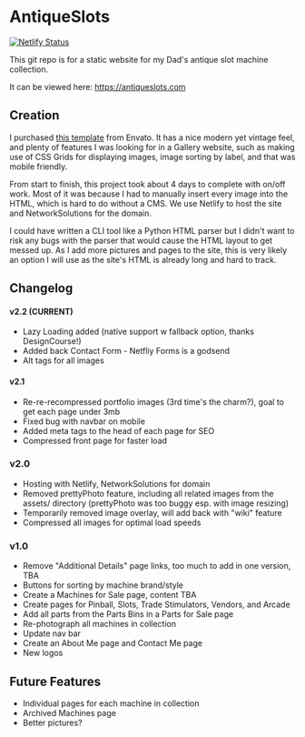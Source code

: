 # AntiqueSlots
[![Netlify Status](https://api.netlify.com/api/v1/badges/57192f3b-ef31-46c8-bbea-5655362e10db/deploy-status)](https://app.netlify.com/sites/antiqueslots/deploys)

This git repo is for a static website for my Dad's antique slot machine collection.

It can be viewed here: https://antiqueslots.com


## Creation
I purchased [this template](https://themeforest.net/item/monaco-vintage-multiconcept-html-template/16516842) from Envato. It has a nice modern yet vintage feel, and plenty of features I was looking for in a Gallery website, such as making use of CSS Grids for displaying images, image sorting by label, and that was mobile friendly. 

From start to finish, this project took about 4 days to complete with on/off work. Most of it was because I had to manually insert every image into the HTML, which is hard to do without a CMS. We use Netlify to host the site and NetworkSolutions for the domain.

I could have written a CLI tool like a Python HTML parser but I didn't want to risk any bugs with the parser that would cause the HTML layout to get messed up. As I add more pictures and pages to the site, this is very likely an option I will use as the site's HTML is already long and hard to track.

## Changelog

#### v2.2 (CURRENT)
* Lazy Loading added (native support w fallback option, thanks DesignCourse!)
* Added back Contact Form - Netfliy Forms is a godsend
* Alt tags for all images

#### v2.1
* Re-re-recompressed portfolio images (3rd time's the charm?), goal to get each page under 3mb
* Fixed bug with navbar on mobile
* Added meta tags to the head of each page for SEO
* Compressed front page for faster load

### v2.0
* Hosting with Netlify, NetworkSolutions for domain
* Removed prettyPhoto feature, including all related images from the assets/ directory (prettyPhoto was too buggy esp. with image resizing)
* Temporarily removed image overlay, will add back with "wiki" feature
* Compressed all images for optimal load speeds

### v1.0
* Remove "Additional Details" page links, too much to add in one version, TBA
* Buttons for sorting by machine brand/style
* Create a Machines for Sale page, content TBA
* Create pages for Pinball, Slots, Trade Stimulators, Vendors, and Arcade
* Add all parts from the Parts Bins in a Parts for Sale page
* Re-photograph all machines in collection
* Update nav bar 
* Create an About Me page and Contact Me page
* New logos

## Future Features
* Individual pages for each machine in collection
* Archived Machines page
* Better pictures?
